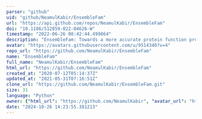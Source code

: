 ```yaml
---
parser: "github"
uid: "github/NeamulKabir/EnsembleFam"
url: "https://api.github.com/repos/NeamulKabir/EnsembleFam"
doi: "10.1186/S12859-022-04626-W"
timestamp: "2022-06-26 00:42:44.499864"
description: "EnsembleFam: Towards a more accurate protein function prediction in twilight zone"
avatar: "https://avatars.githubusercontent.com/u/9514340?v=4"
repo_url: "https://github.com/NeamulKabir/EnsembleFam"
name: "EnsembleFam"
full_name: "NeamulKabir/EnsembleFam"
html_url: "https://github.com/NeamulKabir/EnsembleFam"
created_at: "2020-07-12T05:14:37Z"
updated_at: "2021-05-31T07:16:51Z"
clone_url: "https://github.com/NeamulKabir/EnsembleFam.git"
size: 31
language: "Python"
owner: {"html_url": "https://github.com/NeamulKabir", "avatar_url": "https://avatars.githubusercontent.com/u/9514340?v=4", "login": "NeamulKabir", "type": "User"}
date: "2024-10-26 14:23:55.381213"
---
```

